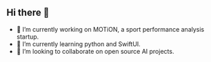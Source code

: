 ## Hi there 👋

- 🔭 I’m currently working on MOTiON, a sport performance analysis startup.
- 🌱 I’m currently learning python and SwiftUI.
- 👯 I’m looking to collaborate on open source AI projects.

<!--
**K-Elb/k-elb** is a ✨ _special_ ✨ repository because its `README.md` (this file) appears on your GitHub profile.

Here are some ideas to get you started:

- 🔭 I’m currently working on ...
- 🌱 I’m currently learning ...
- 👯 I’m looking to collaborate on ...
- 🤔 I’m looking for help with ...
- 💬 Ask me about ...
- 📫 How to reach me: ...
- 😄 Pronouns: ...
- ⚡ Fun fact: ...
-->
